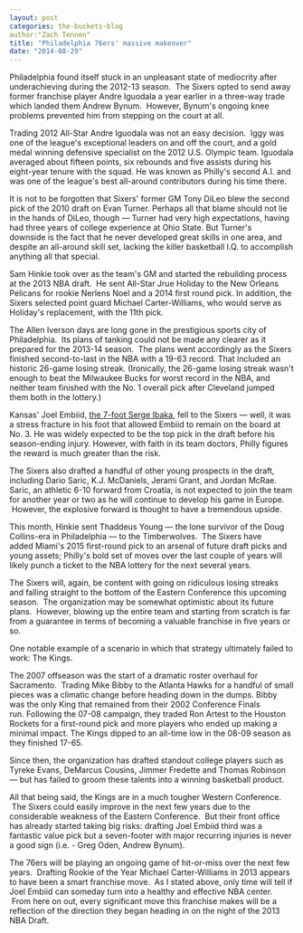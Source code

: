 ```yaml
---
layout: post
categories: the-buckets-blog
author:"Zach Tennen"
title: "Philadelphia 76ers' massive makeover"
date: "2014-08-29"
---
```


Philadelphia found itself stuck in an unpleasant state of mediocrity after underachieving during the 2012-13 season.  The Sixers opted to send away former franchise player Andre Iguodala a year earlier in a three-way trade which landed them Andrew Bynum.  However, Bynum's ongoing knee problems prevented him from stepping on the court at all.

Trading 2012 All-Star Andre Iguodala was not an easy decision.  Iggy was one of the league's exceptional leaders on and off the court, and a gold medal winning defensive specialist on the 2012 U.S. Olympic team. Iguodala averaged about fifteen points, six rebounds and five assists during his eight-year tenure with the squad. He was known as Philly's second A.I. and was one of the league's best all-around contributors during his time there.

It is not to be forgotten that Sixers' former GM Tony DiLeo blew the second pick of the 2010 draft on Evan Turner. Perhaps all that blame should not lie in the hands of DiLeo, though — Turner had very high expectations, having had three years of college experience at Ohio State. But Turner's downside is the fact that he never developed great skills in one area, and despite an all-around skill set, lacking the killer basketball I.Q. to accomplish anything all that special.

Sam Hinkie took over as the team's GM and started the rebuilding process at the 2013 NBA draft.  He sent All-Star Jrue Holiday to the New Orleans Pelicans for rookie Nerlens Noel and a 2014 first round pick. In addition, the Sixers selected point guard Michael Carter-Williams, who would serve as Holiday's replacement, with the 11th pick.

The Allen Iverson days are long gone in the prestigious sports city of Philadelphia.  Its plans of tanking could not be made any clearer as it prepared for the 2013-14 season.  The plans went accordingly as the Sixers finished second-to-last in the NBA with a 19-63 record. That included an historic 26-game losing streak. (Ironically, the 26-game losing streak wasn't enough to beat the Milwaukee Bucks for worst record in the NBA, and neither team finished with the No. 1 overall pick after Cleveland jumped them both in the lottery.)

Kansas' Joel Embiid, [the 7-foot Serge Ibaka](http://grantland.com/features/the-nba-simmons-self-mailbag/), fell to the Sixers — well, it was a stress fracture in his foot that allowed Embiid to remain on the board at No. 3. He was widely expected to be the top pick in the draft before his season-ending injury. However, with faith in its team doctors, Philly figures the reward is much greater than the risk.

The Sixers also drafted a handful of other young prospects in the draft, including Dario Saric, K.J. McDaniels, Jerami Grant, and Jordan McRae. Saric, an athletic 6-10 forward from Croatia, is not expected to join the team for another year or two as he will continue to develop his game in Europe.  However, the explosive forward is thought to have a tremendous upside.

This month, Hinkie sent Thaddeus Young — the lone survivor of the Doug Collins-era in Philadelphia — to the Timberwolves.  The Sixers have added Miami's 2015 first-round pick to an arsenal of future draft picks and young assets; Philly's bold set of moves over the last couple of years will likely punch a ticket to the NBA lottery for the next several years.

The Sixers will, again, be content with going on ridiculous losing streaks and falling straight to the bottom of the Eastern Conference this upcoming season.  The organization may be somewhat optimistic about its future plans.  However, blowing up the entire team and starting from scratch is far from a guarantee in terms of becoming a valuable franchise in five years or so.

One notable example of a scenario in which that strategy ultimately failed to work: The Kings.

The 2007 offseason was the start of a dramatic roster overhaul for Sacramento.  Trading Mike Bibby to the Atlanta Hawks for a handful of small pieces was a climatic change before heading down in the dumps. Bibby was the only King that remained from their 2002 Conference Finals run. Following the 07-08 campaign, they traded Ron Artest to the Houston Rockets for a first-round pick and more players who ended up making a minimal impact. The Kings dipped to an all-time low in the 08-09 season as they finished 17-65.

Since then, the organization has drafted standout college players such as Tyreke Evans, DeMarcus Cousins, Jimmer Fredette and Thomas Robinson — but has failed to groom these talents into a winning basketball product.

All that being said, the Kings are in a much tougher Western Conference.  The Sixers could easily improve in the next few years due to the considerable weakness of the Eastern Conference.  But their front office has already started taking big risks: drafting Joel Embiid third was a fantastic value pick but a seven-footer with major recurring injuries is never a good sign (i.e. - Greg Oden, Andrew Bynum).

The 76ers will be playing an ongoing game of hit-or-miss over the next few years.  Drafting Rookie of the Year Michael Carter-Williams in 2013 appears to have been a smart franchise move.  As I stated above, only time will tell if Joel Embiid can someday turn into a healthy and effective NBA center.  From here on out, every significant move this franchise makes will be a reflection of the direction they began heading in on the night of the 2013 NBA Draft.
